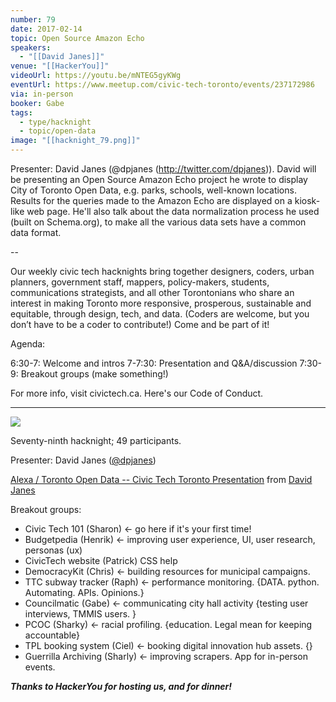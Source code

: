 ```yaml
---
number: 79
date: 2017-02-14
topic: Open Source Amazon Echo
speakers:
  - "[[David Janes]]"
venue: "[[HackerYou]]"
videoUrl: https://youtu.be/mNTEG5gyKWg
eventUrl: https://www.meetup.com/civic-tech-toronto/events/237172986
via: in-person
booker: Gabe
tags:
  - type/hacknight
  - topic/open-data
image: "[[hacknight_79.png]]"
---
```


Presenter: David Janes (@dpjanes (http://twitter.com/dpjanes)). David will be presenting an Open Source Amazon Echo project he wrote to display City of Toronto Open Data, e.g. parks, schools, well-known locations. Results for the queries made to the Amazon Echo are displayed on a kiosk-like web page. He'll also talk about the data normalization process he used (built on Schema.org), to make all the various data sets have a common data format.

--

Our weekly civic tech hacknights bring together designers, coders, urban planners, government staff, mappers, policy-makers, students, communications strategists, and all other Torontonians who share an interest in making Toronto more responsive, prosperous, sustainable and equitable, through design, tech, and data. (Coders are welcome, but you don’t have to be a coder to contribute!) Come and be part of it!

Agenda:

6:30-7: Welcome and intros
7-7:30: Presentation and Q&A/discussion
7:30-9: Breakout groups (make something!)

For more info, visit civictech.ca. Here's our Code of Conduct.

---

![](https://mlydg0vejq30.i.optimole.com/w:828/h:620/q:mauto/f:best/https://civictech.ca/wp-content/uploads/2017/02/Screen-Shot-2017-02-17-at-10.26.32-AM.png)

Seventy-ninth hacknight; 49 participants.

Presenter: David Janes ([@dpjanes](http://twitter.com/dpjanes))

[Alexa / Toronto Open Data -- Civic Tech Toronto Presentation](https://www.slideshare.net/dpjanes/alexa-toronto-open-data-civic-tech-toronto-presentation) from [David Janes](https://www.slideshare.net/dpjanes)

Breakout groups:
-   Civic Tech 101 (Sharon) ← go here if it's your first time!
-   Budgetpedia (Henrik) ← improving user experience, UI, user research, personas (ux)
-   CivicTech website (Patrick) CSS help
-   DemocracyKit (Chris) ← building resources for municipal campaigns.
-   TTC subway tracker (Raph) ← performance monitoring. {DATA. python. Automating. APIs. Opinions.}
-   Councilmatic (Gabe) ← communicating city hall activity {testing user interviews, TMMIS users. }
-   PCOC (Sharky) ← racial profiling. {education. Legal mean for keeping accountable}
-   TPL booking system (Ciel) ← booking digital innovation hub assets. {}
-   Guerrilla Archiving (Sharly) ← improving scrapers. App for in-person events.

***Thanks to HackerYou for hosting us, and for dinner!***